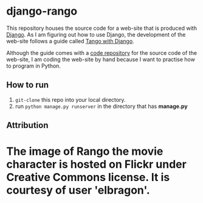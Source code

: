 # django-rango
This repository houses the source code for a web-site that is produced with [Django](https://www.djangoproject.com/). As I am figuring out how to use Django, the development of the web-site follows a guide called [Tango with Django](http://www.tangowithdjango.com/book17/).

Although the guide comes with a [code repository](https://github.com/leifos/tango_with_django) for the source code of the web-site, I am coding the web-site by hand because I want to practise how to program in Python.

## How to run

1. `git-clone` this repo into your local directory.
2. run `python manage.py runserver` in the directory that has **manage.py**

## Attribution
The image of Rango the movie character is hosted on Flickr under Creative Commons license. It is courtesy of user 'elbragon'.
=======